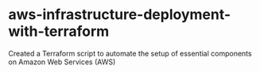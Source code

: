 # aws-infrastructure-deployment-with-terraform
Created a Terraform script to automate the setup of essential components on Amazon Web Services (AWS)

